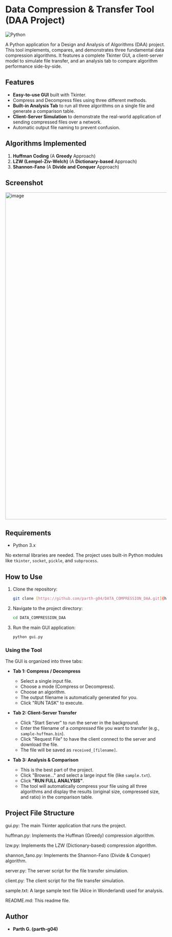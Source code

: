 # Data Compression & Transfer Tool (DAA Project)

![Python](https://img.shields.io/badge/Python-3.x-blue.svg)

A Python application for a Design and Analysis of Algorithms (DAA) project. This tool implements, compares, and demonstrates three fundamental data compression algorithms. It features a complete Tkinter GUI, a client-server model to simulate file transfer, and an analysis tab to compare algorithm performance side-by-side.

## Features

* **Easy-to-use GUI** built with Tkinter.
* Compress and Decompress files using three different methods.
* **Built-in Analysis Tab** to run all three algorithms on a single file and generate a comparison table.
* **Client-Server Simulation** to demonstrate the real-world application of sending compressed files over a network.
* Automatic output file naming to prevent confusion.

## Algorithms Implemented

1.  **Huffman Coding** (A **Greedy** Approach)
2.  **LZW (Lempel-Ziv-Welch)** (A **Dictionary-based** Approach)
3.  **Shannon-Fano** (A **Divide and Conquer** Approach)

## Screenshot
<img width="1919" height="1021" alt="image" src="https://github.com/user-attachments/assets/639cd5f4-0843-451b-a8f4-5b5f47387d51" />

## Requirements

* Python 3.x

No external libraries are needed. The project uses built-in Python modules like `tkinter`, `socket`, `pickle`, and `subprocess`.

## How to Use

1.  Clone the repository:
    ```bash
    git clone [https://github.com/parth-g04/DATA_COMPRESSION_DAA.git](https://github.com/parth-g04/DATA_COMPRESSION_DAA.git)
    ```
2.  Navigate to the project directory:
    ```bash
    cd DATA_COMPRESSION_DAA
    ```
3.  Run the main GUI application:
    ```bash
    python gui.py
    ```

### Using the Tool

The GUI is organized into three tabs:

* **Tab 1: Compress / Decompress**
    * Select a single input file.
    * Choose a mode (Compress or Decompress).
    * Choose an algorithm.
    * The output filename is automatically generated for you.
    * Click "RUN TASK" to execute.

* **Tab 2: Client-Server Transfer**
    * Click "Start Server" to run the server in the background.
    * Enter the filename of a *compressed* file you want to transfer (e.g., `sample-huffman.bin`).
    * Click "Request File" to have the client connect to the server and download the file.
    * The file will be saved as `received_[filename]`.

* **Tab 3: Analysis & Comparison**
    * This is the best part of the project.
    * Click "Browse..." and select a large input file (like `sample.txt`).
    * Click **"RUN FULL ANALYSIS"**.
    * The tool will automatically compress your file using all three algorithms and display the results (original size, compressed size, and ratio) in the comparison table.

## Project File Structure
gui.py: The main Tkinter application that runs the project.

huffman.py: Implements the Huffman (Greedy) compression algorithm.

lzw.py: Implements the LZW (Dictionary-based) compression algorithm.

shannon_fano.py: Implements the Shannon-Fano (Divide & Conquer) algorithm.

server.py: The server script for the file transfer simulation.

client.py: The client script for the file transfer simulation.

sample.txt: A large sample text file (Alice in Wonderland) used for analysis.

README.md: This readme file.

## Author

* **Parth G. (parth-g04)**
